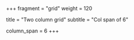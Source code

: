 +++
fragment = "grid"
weight = 120

title = "Two column grid"
subtitle = "Col span of 6"

column_span = 6
+++
